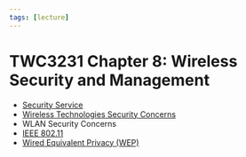 ```yaml
---
tags: [lecture]
---
```


# TWC3231 Chapter 8: Wireless Security and Management

- [Security Service](202209261050.md)
- [Wireless Technologies Security Concerns](202408122246.md)
- WLAN Security Concerns
- [IEEE 802.11](202303292155.md)
- [Wired Equivalent Privacy (WEP)](202408122255.md)
